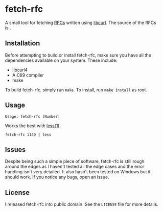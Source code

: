 # fetch-rfc

A small tool for fetching [RFCs](https://en.wikipedia.org/wiki/Request_for_Comments) written using [libcurl](https://curl.se/libcurl/). 
The source of the RFCs is [](https://www.ietf.org/rfc/).

## Installation
Before attempting to build or install fetch-rfc, make sure you have all the dependencies available on your system. These include:

- libcurl4
- A C99 compiler
- make 

To build fetch-rfc, simply run `make`.
To install, run `make install` as root. 

## Usage 

```Usage: fetch-rfc [Number]```

Works the best with [less(1)](https://man7.org/linux/man-pages/man1/less.1.html).

```fetch-rfc 1149 | less```

## Issues
Despite being such a simple piece of software, fetch-rfc is still rough around the edges as I haven't tested all the edge cases and the error handling isn't very detailed. It also hasn't been tested on Windows but it should work. If you notice any bugs, open an issue. 

## License
I released fetch-rfc into public domain. See the `LICENSE` file for more details.
